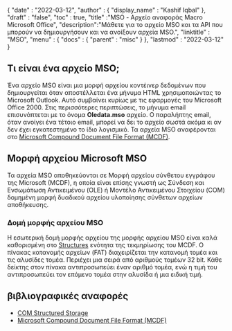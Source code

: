 {
  "date" : "2022-03-12",
  "author" : {
    "display_name" : "Kashif Iqbal"
},
  "draft" : "false",
  "toc" : true,
  "title" :"MSO - Αρχείο αναφοράς Macro Microsoft Office",
  "description":"Μάθετε για το αρχείο MSO και τα API που μπορούν να δημιουργήσουν και να ανοίξουν αρχεία MSO.",
  "linktitle" : "MSO",
  "menu" : {
    "docs" : {
      "parent" : "misc"
}
},
  "lastmod" : "2022-03-12"
}

## Τι είναι ένα αρχείο MSO;

Ένα αρχείο MSO είναι μια μορφή αρχείου κοντέινερ δεδομένων που δημιουργείται όταν αποστέλλεται ένα μήνυμα HTML χρησιμοποιώντας το Microsoft Outlook. Αυτό συμβαίνει κυρίως με τις εφαρμογές του Microsoft Office 2000. Στις περισσότερες περιπτώσεις, το μήνυμα email επισυνάπτεται με το όνομα **Oledata.mso** αρχείο. Ο παραλήπτης email, όταν ανοίγει ένα τέτοιο email, μπορεί να δει το αρχείο σωστά ακόμα κι αν δεν έχει εγκατεστημένο το ίδιο λογισμικό. Τα αρχεία MSO αναφέρονται στο [Microsoft Compound Document File Format (MCDF)](https://learn.microsoft.com/en-us/openspecs/windows_protocols/ms-cfb/53989ce4-7b05-4f8d-829b-d08d6148375b).

## Μορφή αρχείου Microsoft MSO

Τα αρχεία MSO αποθηκεύονται σε Μορφή αρχείου σύνθετου εγγράφου της Microsoft (MCDF), η οποία είναι επίσης γνωστή ως Σύνδεση και Ενσωμάτωση Αντικειμένου (OLE) ή Μοντέλο Αντικειμένου Στοιχείου (COM) δομημένη μορφή δυαδικού αρχείου υλοποίησης σύνθετων αρχείων αποθήκευσης.

### Δομή μορφής αρχείου MSO

Η εσωτερική δομή μορφής αρχείου της μορφής αρχείου MSO είναι καλά καθορισμένη στο [Structures](https://learn.microsoft.com/en-us/openspecs/windows_protocols/ms-cfb/28488197-8193-49d7-84d8-dfd692418ccd ) ενότητα της τεκμηρίωσης του MCDF. Ο πίνακας κατανομής αρχείων (FAT) διαχειρίζεται την κατανομή τομέα και τις αλυσίδες τομέα. Περιέχει μια σειρά από αριθμούς τομέων 32 bit. Κάθε δείκτης στον πίνακα αντιπροσωπεύει έναν αριθμό τομέα, ενώ η τιμή του αντιπροσωπεύει τον επόμενο τομέα στην αλυσίδα ή μια ειδική τιμή.

## βιβλιογραφικές αναφορές

* [COM Structured Storage](https://en.wikipedia.org/wiki/COM_Structured_Storage)
* [Microsoft Compound Document File Format (MCDF)](https://learn.microsoft.com/en-us/openspecs/windows_protocols/ms-cfb/53989ce4-7b05-4f8d-829b-d08d6148375b)

